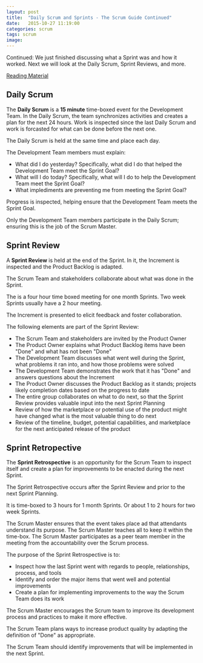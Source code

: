 ```yaml
---
layout: post
title:  "Daily Scrum and Sprints - The Scrum Guide Continued"
date:   2015-10-27 11:19:00
categories: scrum
tags: scrum
image:
---
```


Continued: We just finished discussing what a Sprint was and how it worked. Next we will look at the Daily Scrum, Sprint Reviews, and more.

[Reading Material](http://www.scrumguides.org/scrum-guide.html)

## Daily Scrum

The **Daily Scrum** is a **15 minute** time-boxed event for the Development Team. In the Daily Scrum, the team synchronizes activities and creates a plan for the next 24 hours. Work is inspected since the last Daily Scrum and work is forcasted for what can be done before the next one.

The Daily Scrum is held at the same time and place each day.

The Development Team members must explain:

* What did I do yesterday? Specifically, what did I do that helped the Development Team meet the Sprint Goal?
* What will I do today? Specifically, what will I do to help the Development Team meet the Sprint Goal?
* What implediments are preventing me from meeting the Sprint Goal?

Progress is inspected, helping ensure that the Development Team meets the Sprint Goal.

Only the Development Team members participate in the Daily Scrum; ensuring this is the job of the Scrum Master.

## Sprint Review

A **Sprint Review** is held at the end of the Sprint. In it, the Increment is inspected and the Product Backlog is adapted.

The Scrum Team and stakeholders collaborate about what was done in the Sprint.

The is a four hour time boxed meeting for one month Sprints. Two week Sprints usually have a 2 hour meeting.

The Increment is presented to elicit feedback and foster collaboration.

The following elements are part of the Sprint Review:

* The Scrum Team and stakeholders are invited by the Product Owner
* The Product Owner explains what Product Backlog items have been "Done" and what has not been "Done"
* The Development Team discusses what went well during the Sprint, what problems it ran into, and how those problems were solved
* The Development Team demonstrates the work that it has "Done" and answers questions about the Increment
* The Product Owner discusses the Product Backlog as it stands; projects likely completion dates based on the progress to date
* The entire group collaborates on what to do next, so that the Sprint Review provides valuable input into the next Sprint Planning
* Review of how the marketplace or potential use of the product might have changed what is the most valuable thing to do next
* Review of the timeline, budget, potential capabilities, and marketplace for the next anticipated release of the product

## Sprint Retropective

The **Sprint Retrospective** is an opportunity for the Scrum Team to inspect itself and create a plan for improvements to be enacted during the next Sprint.

The Sprint Retrospective occurs after the Sprint Review and prior to the next Sprint Planning.

It is time-boxed to 3 hours for 1 month Sprints. Or about 1 to 2 hours for two week Sprints.

The Scrum Master ensures that the event takes place ad that attendants understand its purpose. The Scrum Master teaches all to keep it within the time-box. The Scrum Master participates as a peer team member in the meeting from the accountability over the Scrum process.

The purpose of the Sprint Retrospective is to:

* Inspect how the last Sprint went with regards to people, relationships, process, and tools
* Identify and order the major items that went well and potential improvements
* Create a plan for implementing improvements to the way the Scrum Team does its work

The Scrum Master encourages the Scrum team to improve its development process and practices to make it more effective.

The Scrum Team plans ways to increase product quality by adapting the definition of "Done" as appropriate.

The Scrum Team should identify improvements that will be implemented in the next Sprint.
